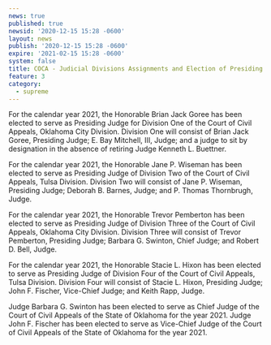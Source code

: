 ```yaml
---
news: true
published: true
newsid: '2020-12-15 15:28 -0600'
layout: news
publish: '2020-12-15 15:28 -0600'
expire: '2021-02-15 15:28 -0600'
system: false
title: COCA - Judicial Divisions Assignments and Election of Presiding Judges
feature: 3
category:
  - supreme
---
```

For the calendar year 2021, the Honorable Brian Jack Goree has been elected to serve as Presiding Judge for Division One of the Court of Civil Appeals, Oklahoma City Division. Division One will consist of Brian Jack Goree, Presiding Judge; E. Bay Mitchell, III, Judge; and a judge to sit by designation in the absence of retiring Judge Kenneth L. Buettner.

For the calendar year 2021, the Honorable Jane P. Wiseman has been elected to serve as Presiding Judge of Division Two of the Court of Civil Appeals, Tulsa Division. Division Two will consist of Jane P. Wiseman, Presiding Judge; Deborah B. Barnes, Judge; and P. Thomas Thornbrugh, Judge. 

For the calendar year 2021, the Honorable Trevor Pemberton has been elected to serve as Presiding Judge of Division Three of the Court of Civil Appeals, Oklahoma City Division. Division Three will consist of Trevor Pemberton, Presiding Judge; Barbara G. Swinton, Chief Judge; and Robert D. Bell, Judge. 

For the calendar year 2021, the Honorable Stacie L. Hixon has been elected to serve as Presiding Judge of Division Four of the Court of Civil Appeals, Tulsa Division. Division Four will consist of Stacie L. Hixon, Presiding Judge; John F. Fischer, Vice-Chief Judge; and Keith Rapp, Judge. 

Judge Barbara G. Swinton has been elected to serve as Chief Judge of the Court of Civil Appeals of the State of Oklahoma for the year 2021. Judge John F. Fischer has been elected to serve as Vice-Chief Judge of the Court of Civil Appeals of the State of Oklahoma for the year 2021.
